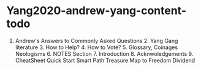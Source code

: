 # Yang2020-andrew-yang-content-todo
1. Andrew's Answers to Commonly Asked Questions 2. Yang Gang literature 3. How to Help? 4. How to Vote? 5. Glossary, Coinages Neologisms 6. NOTES Section 7. Introduction 8. Acknwoledgements 9. CheatSheet Quick Start Smart Path Treasure Map to Freedom Dividend
